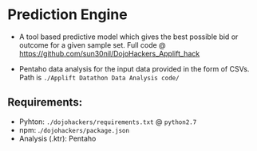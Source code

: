 # Prediction Engine

- A tool based predictive model which gives the best possible bid or outcome for a given sample set.
Full code @ https://github.com/sun30nil/DojoHackers_Applift_hack

- Pentaho data analysis for the input data provided in the form of CSVs.
Path is `./Applift Datathon Data Analysis code/`


## Requirements:
- Pyhton: `./dojohackers/requirements.txt` @ `python2.7`
- npm: .`/dojohackers/package.json`
- Analysis (.ktr): Pentaho
